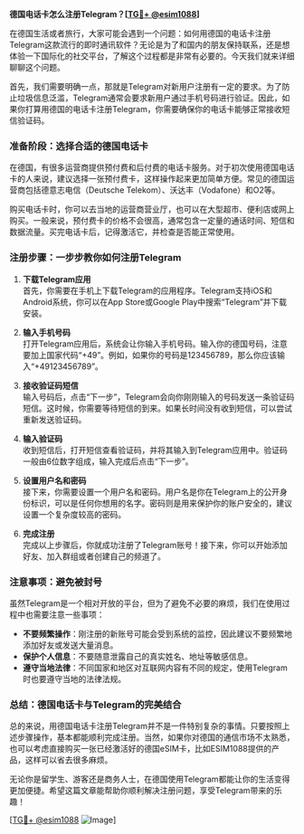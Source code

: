 **德国电话卡怎么注册Telegram？[[TG💪+ @esim1088](https://t.me/s/esim1088)]**

在德国生活或者旅行，大家可能会遇到一个问题：如何用德国的电话卡注册Telegram这款流行的即时通讯软件？无论是为了和国内的朋友保持联系，还是想体验一下国际化的社交平台，了解这个过程都是非常有必要的。今天我们就来详细聊聊这个问题。

首先，我们需要明确一点，那就是Telegram对新用户注册有一定的要求。为了防止垃圾信息泛滥，Telegram通常会要求新用户通过手机号码进行验证。因此，如果你打算用德国的电话卡注册Telegram，你需要确保你的电话卡能够正常接收短信验证码。

### **准备阶段：选择合适的德国电话卡**

在德国，有很多运营商提供预付费和后付费的电话卡服务。对于初次使用德国电话卡的人来说，建议选择一张预付费卡，这样操作起来更加简单方便。常见的德国运营商包括德意志电信（Deutsche Telekom）、沃达丰（Vodafone）和O2等。

购买电话卡时，你可以去当地的运营商营业厅，也可以在大型超市、便利店或网上购买。一般来说，预付费卡的价格不会很高，通常包含一定量的通话时间、短信和数据流量。买完电话卡后，记得激活它，并检查是否能正常使用。

### **注册步骤：一步步教你如何注册Telegram**

1. **下载Telegram应用**  
   首先，你需要在手机上下载Telegram的应用程序。Telegram支持iOS和Android系统，你可以在App Store或Google Play中搜索“Telegram”并下载安装。

2. **输入手机号码**  
   打开Telegram应用后，系统会让你输入手机号码。输入你的德国号码，注意要加上国家代码“+49”。例如，如果你的号码是123456789，那么你应该输入“+49123456789”。

3. **接收验证码短信**  
   输入号码后，点击“下一步”，Telegram会向你刚刚输入的号码发送一条验证码短信。这时候，你需要等待短信的到来。如果长时间没有收到短信，可以尝试重新发送验证码。

4. **输入验证码**  
   收到短信后，打开短信查看验证码，并将其输入到Telegram应用中。验证码一般由6位数字组成，输入完成后点击“下一步”。

5. **设置用户名和密码**  
   接下来，你需要设置一个用户名和密码。用户名是你在Telegram上的公开身份标识，可以是任何你想用的名字。密码则是用来保护你的账户安全的，建议设置一个复杂度较高的密码。

6. **完成注册**  
   完成以上步骤后，你就成功注册了Telegram账号！接下来，你可以开始添加好友、加入群组或者创建自己的频道了。

### **注意事项：避免被封号**

虽然Telegram是一个相对开放的平台，但为了避免不必要的麻烦，我们在使用过程中也需要注意一些事项：

- **不要频繁操作**：刚注册的新账号可能会受到系统的监控，因此建议不要频繁地添加好友或发送大量消息。
- **保护个人信息**：不要随意泄露自己的真实姓名、地址等敏感信息。
- **遵守当地法律**：不同国家和地区对互联网内容有不同的规定，使用Telegram时也要遵守当地的法律法规。

### **总结：德国电话卡与Telegram的完美结合**

总的来说，用德国电话卡注册Telegram并不是一件特别复杂的事情。只要按照上述步骤操作，基本都能顺利完成注册。当然，如果你对德国的通信市场不太熟悉，也可以考虑直接购买一张已经激活好的德国eSIM卡，比如ESIM1088提供的产品，这样可以省去很多麻烦。

无论你是留学生、游客还是商务人士，在德国使用Telegram都能让你的生活变得更加便捷。希望这篇文章能帮助你顺利解决注册问题，享受Telegram带来的乐趣！

[[TG💪+ @esim1088](https://t.me/s/esim1088) ![Image](https://i.postimg.cc/4NQfJmqS/Snipaste-2025-05-13-00-14-12.png)]